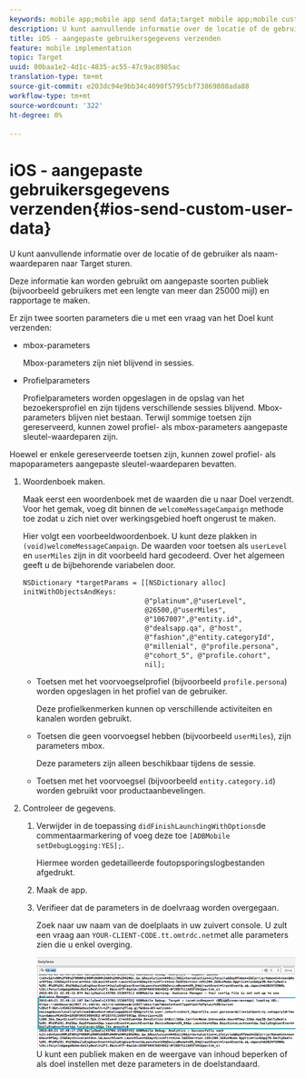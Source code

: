 ```yaml
---
keywords: mobile app;mobile app send data;target mobile app;mobile custom user data;mobile app custom data
description: U kunt aanvullende informatie over de locatie of de gebruiker als naam-waardeparen naar Target sturen.
title: iOS - aangepaste gebruikersgegevens verzenden
feature: mobile implementation
topic: Target
uuid: 00baa1e2-4d1c-4835-ac55-47c9ac8985ac
translation-type: tm+mt
source-git-commit: e203dc94e9bb34c4090f5795cbf73869808ada88
workflow-type: tm+mt
source-wordcount: '322'
ht-degree: 0%

---
```



# iOS - aangepaste gebruikersgegevens verzenden{#ios-send-custom-user-data}

U kunt aanvullende informatie over de locatie of de gebruiker als naam-waardeparen naar Target sturen.

Deze informatie kan worden gebruikt om aangepaste soorten publiek (bijvoorbeeld gebruikers met een lengte van meer dan 25000 mijl) en rapportage te maken.

Er zijn twee soorten parameters die u met een vraag van het Doel kunt verzenden:

* mbox-parameters

   Mbox-parameters zijn niet blijvend in sessies.
* Profielparameters

   Profielparameters worden opgeslagen in de opslag van het bezoekersprofiel en zijn tijdens verschillende sessies blijvend. Mbox-parameters blijven niet bestaan. Terwijl sommige toetsen zijn gereserveerd, kunnen zowel profiel- als mbox-parameters aangepaste sleutel-waardeparen zijn.

Hoewel er enkele gereserveerde toetsen zijn, kunnen zowel profiel- als mapoparameters aangepaste sleutel-waardeparen bevatten.

1. Woordenboek maken.

   Maak eerst een woordenboek met de waarden die u naar Doel verzendt. Voor het gemak, voeg dit binnen de `welcomeMessageCampaign` methode toe zodat u zich niet over werkingsgebied hoeft ongerust te maken.

   Hier volgt een voorbeeldwoordenboek. U kunt deze plakken in `(void)welcomeMessageCampaign`. De waarden voor toetsen als `userLevel` en `userMiles` zijn in dit voorbeeld hard gecodeerd. Over het algemeen geeft u de bijbehorende variabelen door.

   ```
   NSDictionary *targetParams = [[NSDictionary alloc] initWithObjectsAndKeys: 
                                 @"platinum",@"userLevel", 
                                 @26500,@"userMiles", 
                                 @"1067007",@"entity.id", 
                                 @"dealsapp.qa", @"host", 
                                 @"fashion",@"entity.categoryId", 
                                 @"millenial", @"profile.persona", 
                                 @"cohort_5", @"profile.cohort", 
                                 nil];
   ```

   * Toetsen met het voorvoegselprofiel (bijvoorbeeld `profile.persona`) worden opgeslagen in het profiel van de gebruiker.

      Deze profielkenmerken kunnen op verschillende activiteiten en kanalen worden gebruikt.

   * Toetsen die geen voorvoegsel hebben (bijvoorbeeld `userMiles`), zijn parameters mbox.

      Deze parameters zijn alleen beschikbaar tijdens de sessie.

   * Toetsen met het voorvoegsel (bijvoorbeeld `entity.category.id`) worden gebruikt voor productaanbevelingen.

1. Controleer de gegevens.
   1. Verwijder in de toepassing `didFinishLaunchingWithOptions`de commentaarmarkering of voeg deze toe `[ADBMobile setDebugLogging:YES];`.

      Hiermee worden gedetailleerde foutopsporingslogbestanden afgedrukt.
   1. Maak de app.
   1. Verifieer dat de parameters in de doelvraag worden overgegaan.

      Zoek naar uw naam van de doelplaats in uw zuivert console. U zult een vraag aan `YOUR-CLIENT-CODE.tt.omtrdc.net`met alle parameters zien die u enkel overging.

      ![](assets/mobile-debug.png)
   U kunt een publiek maken en de weergave van inhoud beperken of als doel instellen met deze parameters in de doelstandaard.
